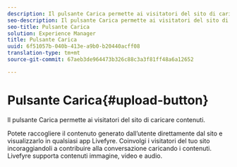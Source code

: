 ```yaml
---
description: Il pulsante Carica permette ai visitatori del sito di caricare contenuti.
seo-description: Il pulsante Carica permette ai visitatori del sito di caricare contenuti.
seo-title: Pulsante Carica
solution: Experience Manager
title: Pulsante Carica
uuid: 6f51057b-040b-413e-a9b0-b20440acff08
translation-type: tm+mt
source-git-commit: 67aeb3de964473b326c88c3a3f81ff48a6a12652

---
```



# Pulsante Carica{#upload-button}

Il pulsante Carica permette ai visitatori del sito di caricare contenuti.

Potete raccogliere il contenuto generato dall’utente direttamente dal sito e visualizzarlo in qualsiasi app Livefyre. Coinvolgi i visitatori del tuo sito incoraggiandoli a contribuire alla conversazione caricando i contenuti. Livefyre supporta contenuti immagine, video e audio.
